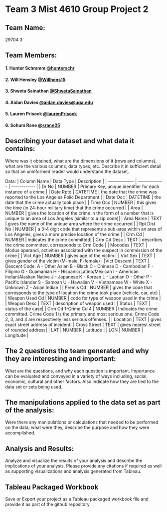 # Team 3 Mist 4610 Group Project 2 

## Team Name:
29704 3

## Team Members:
#### 1. Hunter Schramm [@hunterschr](https://github.com/hunterschr)
#### 2. Will Hensley  [@Willhens15](https://github.com/willhens15)
#### 3. Shweta Sainathan [@ShwetaSainathan](https://github.com/ShwetaSainathan)
#### 4. Aidan Davies [@aidan.davies@uga.edu](https://github.com/AidanDavies117)
#### 5. Lauren Prisock [@laurenPrisock](https://github.com/laurenPrisock)
#### 6. Sohum Rane [@srane05](https://github.com/srane05)

## Describing your dataset and what data it contains:
Where was it obtained, what are the dimensions of it (rows and columns), what are the various
columns, data types, etc. Describe it in sufficient detail so that an uninformed reader would
understand the dataset.

Data:
| Column Name  | Data Type | Description |
| ------------- | ------------- | ------------ |
| Dr No | NUMBER | Primary Key, unique identifier for each instance of a crime |
| Date Rptd | DATETIME | the date that the crime was reported to the Los Angeles Polic Department |
| Date Occ | DATETIME | the date that the crime actually took place | 
| Time Occ | NUMBER | this gives the time (in 24-hour military time) that the crime occurred |
| Area | NUMBER | gives the location of the crime in the form of a number that is unique to an area of Los Angeles (similar to a zip code)|
| Area Name | TEXT | gives the name of the unique area where the crime occurred |
| Rpt Dist No | NUMBER | a 3-4 digit code that represents a sub-area within an area of Los Angeles, gives a more precise location of the crime |
| Crm Cd | NUMBER | indicates the crime committed| 
| Crm Cd Desc | TEXT | describes the crime committed, corresponds to Crm Code |
| Mocodes | TEXT | Modus operandi, activities associated with the suspect in commission of the crime |
| Vict Age | NUMBER | gives age of the victim |
| Vict Sex | TEXT | gives gender of the victim (M-male, F-female) |
|Vict Descent | TEXT | Descent Code: A - Other Asian B - Black C - Chinese D - Cambodian F - Filipino G - Guamanian H - Hispanic/Latino/Mexican I - American Indian/Alaskan Native J - Japanese K - Korean L - Laotian O - Other P - Pacific Islander S - Samoan U - Hawaiian V - Vietnamese W - White X - Unknown Z - Asian Indian |
| Premis Cd | NUMBER | gives the code that corresponds to the type of location the crime took place (vehicle, car, etc) |
| Weapon Used Cd | NUMBER | code for type of weapon used in the crime |
| Weapon Desc | TEXT | description of weapon used |
| Status | TEXT | status of the case| 
| Crm Cd 1-Crime Cd 4 | NUMBER | Indicates the crime committed. Crime Code 1 is the primary and most serious one. Crime Code 2, 3, and 4 are respectively less serious offenses. |
| Location | TEXT | gives exact street address of incident|
| Cross Street | TEXT | gives nearest street of rounded address|
| LAT | NUMBER | Latitude |
| LON | NUMBER | Longitude |



## The 2 questions the team generated and why they are interesting and important:
What are the questions, and why each question is important. Importance can be evaluated and
conveyed in a variety of ways including, social, economic, cultural and other factors. Also
indicate how they are tied to the data set or sets being used.

## The manipulations applied to the data set as part of the analysis:
Were there any manipulations or calculations that needed to be performed on the data, what were
they, describe the purpose and how they were accomplished.

## Analysis and Results:
Analyze and visualize the results of your analysis and describe the implications of your analysis.
Please provide any citations if required as well as supporting visualizations and analysis
generated from Tableau.

## Tableau Packaged Workbook
Save or Export your project as a Tableau packaged workbook file and provide it as part of the
github repository
